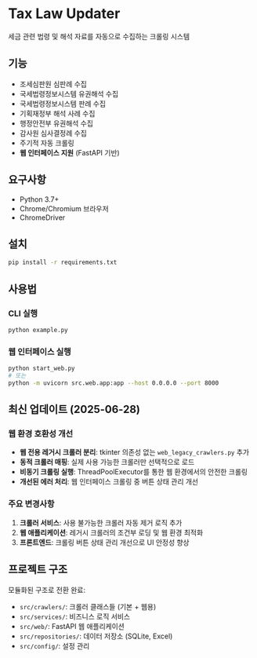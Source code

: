 # Tax Law Updater

세금 관련 법령 및 해석 자료를 자동으로 수집하는 크롤링 시스템

## 기능

- 조세심판원 심판례 수집
- 국세법령정보시스템 유권해석 수집
- 국세법령정보시스템 판례 수집
- 기획재정부 해석 사례 수집
- 행정안전부 유권해석 수집
- 감사원 심사결정례 수집
- 주기적 자동 크롤링
- **웹 인터페이스 지원** (FastAPI 기반)

## 요구사항

- Python 3.7+
- Chrome/Chromium 브라우저
- ChromeDriver

## 설치

```bash
pip install -r requirements.txt
```

## 사용법

### CLI 실행
```bash
python example.py
```

### 웹 인터페이스 실행
```bash
python start_web.py
# 또는
python -m uvicorn src.web.app:app --host 0.0.0.0 --port 8000
```

## 최신 업데이트 (2025-06-28)

### 웹 환경 호환성 개선
- **웹 전용 레거시 크롤러 분리**: tkinter 의존성 없는 `web_legacy_crawlers.py` 추가
- **동적 크롤러 매핑**: 실제 사용 가능한 크롤러만 선택적으로 로드
- **비동기 크롤링 실행**: ThreadPoolExecutor를 통한 웹 환경에서의 안전한 크롤링
- **개선된 에러 처리**: 웹 인터페이스 크롤링 중 버튼 상태 관리 개선

### 주요 변경사항
1. **크롤러 서비스**: 사용 불가능한 크롤러 자동 제거 로직 추가
2. **웹 애플리케이션**: 레거시 크롤러의 조건부 로딩 및 웹 환경 최적화
3. **프론트엔드**: 크롤링 버튼 상태 관리 개선으로 UI 안정성 향상

## 프로젝트 구조

모듈화된 구조로 전환 완료:
- `src/crawlers/`: 크롤러 클래스들 (기본 + 웹용)
- `src/services/`: 비즈니스 로직 서비스
- `src/web/`: FastAPI 웹 애플리케이션
- `src/repositories/`: 데이터 저장소 (SQLite, Excel)
- `src/config/`: 설정 관리
